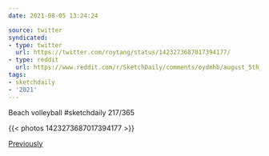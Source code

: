 ```yaml
---
date: 2021-08-05 13:24:24

source: twitter
syndicated:
- type: twitter
  url: https://twitter.com/roytang/status/1423273687017394177/
- type: reddit
  url: https://www.reddit.com/r/SketchDaily/comments/oydmhb/august_5th_summer_activities/h7syqy6/
tags:
- sketchdaily
- '2021'
---
```


Beach volleyball #sketchdaily 217/365 

{{< photos 1423273687017394177 >}}

[Previously](/2016/08/BJCenKDhNW9/)
